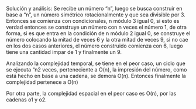 Solución y análisis:
Se recibe un número “n”, luego se busca construir en base a “n”, un número simétrico rotacionalmente y que sea divisible por 3. Entonces se comienza con condicionales, n módulo 3 igual 0, si esto es verdad entonces se construye un número con n veces el número 1, de otra forma, si es que entra en la condición de n módulo 2 igual 0, se construye el número colocando la mitad de veces 6 y la otra mitad de veces 9, si no cae en los dos casos anteriores, el número construido comienza con 6, luego tiene una cantidad impar de 1 y finalmente un 9.

Analizando la complejidad temporal, se tiene en el peor caso, un ciclo que se ejecuta “n2 veces, perteneciente a O(n), la impresión del número, como está hecho en base a una cadena, se demora O(n). Entonces finalmente la complejidad pertenece a O(n)

Por otra parte, la complejidad espacial en el peor caso es O(n), por las cadenas o1 y o2.

